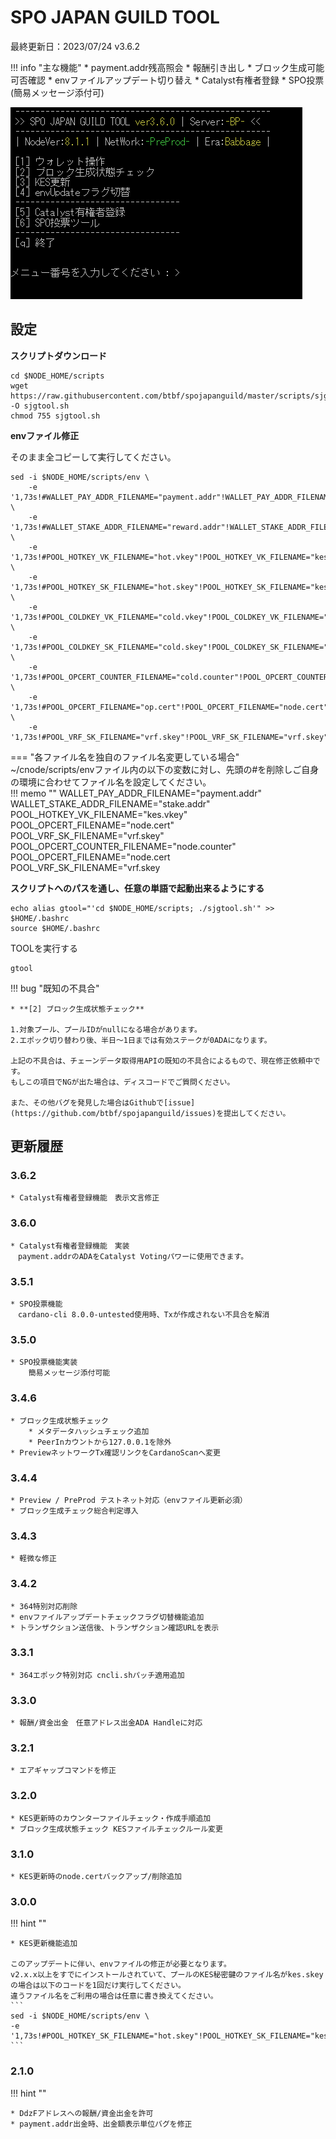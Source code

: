 # SPO JAPAN GUILD TOOL

最終更新日：2023/07/24 v3.6.2

!!! info "主な機能"
    * payment.addr残高照会
    * 報酬引き出し
    * ブロック生成可能可否確認
    * envファイルアップデート切り替え
    * Catalyst有権者登録
    * SPO投票(簡易メッセージ添付可)

![](../images/sjg-tool-start.png)

## **設定**

**スクリプトダウンロード**
```
cd $NODE_HOME/scripts
wget https://raw.githubusercontent.com/btbf/spojapanguild/master/scripts/sjgtool.sh -O sjgtool.sh
chmod 755 sjgtool.sh
```

**envファイル修正**

そのまま全コピーして実行してください。
```
sed -i $NODE_HOME/scripts/env \
    -e '1,73s!#WALLET_PAY_ADDR_FILENAME="payment.addr"!WALLET_PAY_ADDR_FILENAME="payment.addr"!' \
    -e '1,73s!#WALLET_STAKE_ADDR_FILENAME="reward.addr"!WALLET_STAKE_ADDR_FILENAME="stake.addr"!' \
    -e '1,73s!#POOL_HOTKEY_VK_FILENAME="hot.vkey"!POOL_HOTKEY_VK_FILENAME="kes.vkey"!' \
    -e '1,73s!#POOL_HOTKEY_SK_FILENAME="hot.skey"!POOL_HOTKEY_SK_FILENAME="kes.skey"!' \
    -e '1,73s!#POOL_COLDKEY_VK_FILENAME="cold.vkey"!POOL_COLDKEY_VK_FILENAME="node.vkey"!' \
    -e '1,73s!#POOL_COLDKEY_SK_FILENAME="cold.skey"!POOL_COLDKEY_SK_FILENAME="node.skey"!' \
    -e '1,73s!#POOL_OPCERT_COUNTER_FILENAME="cold.counter"!POOL_OPCERT_COUNTER_FILENAME="node.counter"!' \
    -e '1,73s!#POOL_OPCERT_FILENAME="op.cert"!POOL_OPCERT_FILENAME="node.cert"!' \
    -e '1,73s!#POOL_VRF_SK_FILENAME="vrf.skey"!POOL_VRF_SK_FILENAME="vrf.skey"!'
```

=== "各ファイル名を独自のファイル名変更している場合"
    ~/cnode/scripts/envファイル内の以下の変数に対し、先頭の#を削除しご自身の環境に合わせてファイル名を設定してください。  
    !!! memo ""
        WALLET_PAY_ADDR_FILENAME="payment.addr"  
        WALLET_STAKE_ADDR_FILENAME="stake.addr"  
        POOL_HOTKEY_VK_FILENAME="kes.vkey"  
        POOL_OPCERT_FILENAME="node.cert"  
        POOL_VRF_SK_FILENAME="vrf.skey"  
        POOL_OPCERT_COUNTER_FILENAME="node.counter"  
        POOL_OPCERT_FILENAME="node.cert  
        POOL_VRF_SK_FILENAME="vrf.skey


**スクリプトへのパスを通し、任意の単語で起動出来るようにする**
```
echo alias gtool="'cd $NODE_HOME/scripts; ./sjgtool.sh'" >> $HOME/.bashrc
source $HOME/.bashrc
```

TOOLを実行する
```
gtool
```

!!! bug "既知の不具合"

    * **[2] ブロック生成状態チェック**

    1.対象プール、プールIDがnullになる場合があります。  
    2.エポック切り替わり後、半日～1日までは有効ステークが0ADAになります。  

    上記の不具合は、チェーンデータ取得用APIの既知の不具合によるもので、現在修正依頼中です。
    もしこの項目でNGが出た場合は、ディスコードでご質問ください。

    また、その他バグを発見した場合はGithubで[issue](https://github.com/btbf/spojapanguild/issues)を提出してください。

## 更新履歴

### 3.6.2
    * Catalyst有権者登録機能　表示文言修正

### 3.6.0
    * Catalyst有権者登録機能　実装
    　payment.addrのADAをCatalyst Votingパワーに使用できます。

### 3.5.1
    * SPO投票機能
    　cardano-cli 8.0.0-untested使用時、Txが作成されない不具合を解消

### 3.5.0
    * SPO投票機能実装
        簡易メッセージ添付可能

### 3.4.6

    * ブロック生成状態チェック
        * メタデータハッシュチェック追加
        * PeerInカウントから127.0.0.1を除外
    * PreviewネットワークTx確認リンクをCardanoScanへ変更

### 3.4.4

    * Preview / PreProd テストネット対応（envファイル更新必須）
    * ブロック生成チェック総合判定導入

### 3.4.3

    * 軽微な修正

### 3.4.2

    * 364特別対応削除
    * envファイルアップデートチェックフラグ切替機能追加
    * トランザクション送信後、トランザクション確認URLを表示

### 3.3.1

    * 364エポック特別対応 cncli.shパッチ適用追加

### 3.3.0

    * 報酬/資金出金　任意アドレス出金ADA Handleに対応

### 3.2.1

    * エアギャップコマンドを修正

### 3.2.0

    * KES更新時のカウンターファイルチェック・作成手順追加
    * ブロック生成状態チェック KESファイルチェックルール変更

### 3.1.0

    * KES更新時のnode.certバックアップ/削除追加

### 3.0.0

!!! hint ""

    * KES更新機能追加

    このアップデートに伴い、envファイルの修正が必要となります。
    v2.x.x以上をすでにインストールされていて、プールのKES秘密鍵のファイル名がkes.skeyの場合は以下のコードを1回だけ実行してください。
    違うファイル名をご利用の場合は任意に書き換えてください。
    ```
    sed -i $NODE_HOME/scripts/env \
    -e '1,73s!#POOL_HOTKEY_SK_FILENAME="hot.skey"!POOL_HOTKEY_SK_FILENAME="kes.skey"!'
    ```

### 2.1.0

!!! hint ""

    * DdzFアドレスへの報酬/資金出金を許可
    * payment.addr出金時、出金額表示単位バグを修正
